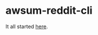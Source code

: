 # awsum-reddit-cli

It all started [here](https://www.reddit.com/r/ProgrammerHumor/comments/3mku6m/from_the_steam_for_linux_launch_script/cvg9fja).
